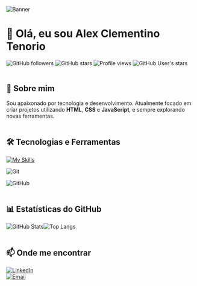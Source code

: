 ![Banner](https://i.imgur.com/zV3yH6q.png)

# 👋 Olá, eu sou Alex Clementino Tenorio  

![GitHub followers](https://img.shields.io/github/followers/Allexct250505?style=for-the-badge)
![GitHub stars](https://img.shields.io/github/stars/Allexct250505?style=for-the-badge)
![Profile views](https://komarev.com/ghpvc/?username=Allexct250505&style=for-the-badge)
![GitHub User's stars](https://img.shields.io/github/stars/Allexct250505?affiliations=OWNER%2CCOLLABORATOR&style=for-the-badge)
<br>
<br>
## 🚀 Sobre mim  
Sou apaixonado por tecnologia e desenvolvimento. Atualmente focado em criar projetos utilizando **HTML**, **CSS** e **JavaScript**, e sempre explorando novas ferramentas.
<br>
<br>

## 🛠 Tecnologias e Ferramentas 
[![My Skills](https://skillicons.dev/icons?i=html,css,js)](https://skillicons.dev)

![Git](https://img.shields.io/badge/Git-F05032?style=for-the-badge&logo=git&logoColor=white)

![GitHub](https://img.shields.io/badge/GitHub-181717?style=for-the-badge&logo=github)
<br>
<br>

## 📊 Estatísticas do GitHub
![GitHub Stats](https://github-readme-stats.vercel.app/api?username=Allexct250505&show_icons=true&theme=radical)![Top Langs](https://github-readme-stats.vercel.app/api/top-langs/?username=Allexct250505&layout=compact&theme=radical)
<br>
<br>
## 📫 Onde me encontrar  
[![LinkedIn](https://img.shields.io/badge/LinkedIn-0077B5?style=for-the-badge&logo=linkedin&logoColor=white)](https://www.linkedin.com/in/alexclementinoten%C3%B3rio/)  
[![Email](https://img.shields.io/badge/Email-D14836?style=for-the-badge&logo=gmail&logoColor=white)](mailto:allexct@hotmail.com)
